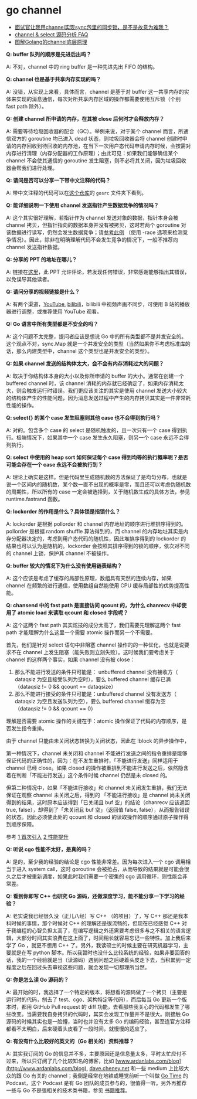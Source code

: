 # go channel


* [面试官让我用channel实现sync包里的同步锁，是不是故意为难我？](https://mp.weixin.qq.com/s/4UlOQDVd8DgvZta6Kg9_MQ)
* [channel &amp; select 源码分析 FAQ](https://github.com/talk-go/night/issues/450#issuecomment-524663059)
* [图解Golang的channel底层原理](https://juejin.cn/post/6844903821349502990)

**Q: buffer 队列的顺序是先进后出吗？**

A: 不对，channel 中的 ring buffer 是一种先进先出 FIFO 的结构。

**Q: channel 也是基于共享内存实现的吗？**

A: 没错，从实现上来看，具体而言，channel 是基于对 buffer 这一共享内存的实体来实现的消息通信，每次对所共享内存区域的操作都需要使用互斥锁（个别 fast path 除外）。

**Q: 创建 channel 所申请的内存，在其被 close 后何时才会释放内存？**

A: 需要等待垃圾回收器的配合（GC）。举例来说，对于某个 channel 而言，所通信双方的 goroutine 均已进入 dead 状态，则垃圾回收器会将 channel 创建时申请的内存回收到待回收的内存池，在当下一次用户态代码申请内存时候，会按需对内存进行清理（内存分配器的工作原理）；由此可见：如果我们能够确信某个 channel 不会使其通信的 goroutine 发生阻塞，则不必将其关闭，因为垃圾回收器会帮我们进行处理。

**Q: 请问是否可以分享一下带中文注释的代码？**

A: 带中文注释的代码可以在[这个仓库](https://github.com/changkun/go-under-the-hood)的 `gosrc` 文件夹下看到。

**Q: 能详细说明一下使用 channel 发送指针产生数据竞争的情况吗？**

A: 这个其实很好理解，若指针作为 channel 发送对象的数据，指针本身会被 channel 拷贝，但指针指向的数据本身并没有被拷贝，这时若两个 goroutine 对该数据进行读写，仍然会发生数据竞争；请[参考此例](https://play.golang.org/p/zErDMdyGzA_k) （使用 -race 选项来检测竞争情况）。因此，除非在明确理解代码不会发生竞争的情况下，一般不推荐向 channel 发送指针数据。

**Q: 分享的 PPT 的地址在哪儿？**

A: 链接在[这里](https://docs.google.com/presentation/d/18_9LcMc8u93aITZ6DqeUfRvOcHQYj2gwxhskf0XPX2U/edit?usp=sharing)，此 PPT 允许评论，若发现任何错误，非常感谢能够指出其错误，以免误导其他读者。

**Q: 请问分享的视频链接是什么？**

A: 有两个渠道，[YouTube](https://www.youtube.com/watch?v=d7fFCGGn0Wc,), [bilibili](https://www.bilibili.com/video/av64926593)，bilibili 中视频声画不同步，可使用 B 站的播放器进行调整，或推荐使用 YouTube 观看。

**Q: Go 语言中所有类型都是不安全的吗？**

A: 这个问题不太完整，提问者应该是想说 Go 中的所有类型都不是并发安全的。这个观点不对，sync.Map 就是一个并发安全的类型（当然如果你不考虑标准库的话，那么内建类型中，channel 这个类型也是并发安全的类型）。

**Q: 如果 channel 发送的结构体太大，会不会有内存消耗过大的问题？**

A: 取决于你结构体本身的大小以及你所申请的 buffer 的大小。通常在创建一个 buffered channel 时，该 channel 消耗的内存就已经确定了，如果内存消耗太大，则会触发运行时错误。我们更应该关注的其实是使用 channel 发送大小较大的结构体产生的性能问题，因为消息发送过程中产生的内存拷贝其实是一件非常耗性能的操作。

**Q: select{} 的某个 case 发生阻塞则其他 case 也不会得到执行吗？**

A: 对的。包含多个 case 的 select 是随机触发的，且一次只有一个 case 得到执行。极端情况下，如果其中一个 case 发生永久阻塞，则另一个 case 永远不会得到执行。

**Q: select 中使用的 heap sort 如何保证每个 case 得到均等的执行概率呢？是否可能会存在一个 case 永远不会被执行到？**

A: 理论上确实是这样。但是代码里生成随机数的方法保证了是均匀分布，也就是说一个区间内的随机数，某个数一直不出现的概率是零，而且还可以考虑伪随机数的周期性，所以所有的 case 一定会被选择到，关于随机数生成的具体方法，参见 runtime.fastrand 函数。

**Q: lockorder 的作用是什么？具体锁是指锁什么？**

A: lockorder 是根据 pollorder 和 channel 内存地址的顺序进行堆排序得到的。 pollorder 是根据 random shuffle 算法得到的，而 channel 的内存地址其实是内存分配器决定的，考虑到用户态代码的随机性，因此堆排序得到的 lockorder 的结果也可以认为是随机的。lockorder 会按照其排序得到的锁的顺序，依次对不同的 channel 上锁，保护其 channel 不被操作。

**Q: buffer 较大的情况下为什么没有使用链表结构？**

A: 这个应该是考虑了缓存的局部性原理，数组具有天然的连续内存，如果 channel 在频繁的进行通信，使用数组自然能使用 CPU 缓存局部性的优势提高性能。

**Q: chansend 中的 fast path 是直接访问 qcount 的，为什么 chanrecv 中却使用了 atomic load 来读取 qcount 和 closed 字段呢？**

A: 这个这两个 fast path 其实炫技的成分太高了，我们需要先理解这两个 fast path 才能理解为什么这里一个需要 atomic 操作而另一个不需要。

首先，他们是针对 select 语句中非阻塞 channel 操作的的一种优化，也就是说要求不在 channel 上发生阻塞（能失败则立刻失败）。这时候我们要考虑关于 channel 的这样两个事实，如果 channel 没有被 close：

1. 那么不能进行发送的条件只可能是： unbuffered channel 没有接收方（ dataqsiz 为空且接受队列为空时），要么 buffered channel 缓存已满（dataqsiz != 0 && qcount == dataqsize）
2. 那么不能进行接受的条件只可能是：unbuffered channel 没有发送方（ dataqsiz 为空且发送队列为空），要么 buffered channel 缓存为空（dataqsiz != 0 && qcount == 0）

理解是否需要 atomic 操作的关键在于：atomic 操作保证了代码的内存顺序，是否发生指令重排。

由于 channel 只能由未关闭状态转换为关闭状态，因此在 !block 的异步操作中，

第一种情况下，channel 未关闭和 channel 不能进行发送之间的指令重排是能够保证代码的正确性的，因为：在不发生重排时，「不能进行发送」同样适用于 channel 已经 close。如果 closed 的操作被重排到不能进行发送之后，依然隐含着在判断「不能进行发送」这个条件时候 channel 仍然是未 closed 的。

但第二种情况中，如果「不能进行接收」和 channel 未关闭发生重排，我们无法保证在观察 channel 未关闭之后，得到的 「不能进行接收」是 channel 尚未关闭得到的结果，这时原本应该得到「已关闭且 buf 空」的结论（chanrecv 应该返回 true, false），却得到了「未关闭且 buf 空」（返回值 false, false），从而报告错误的状态。因此必须使此处的 qcount 和 closed 的读取操作的顺序通过原子操作得到顺序保障。

参考 [1 首次引入](https://codereview.appspot.com/110580043/diff/160001/src/pkg/runtime/chan.goc) [2 性能提升](https://go-review.googlesource.com/c/go/+/181543)

**Q: 听说 cgo 性能不太好，是真的吗？**

A: 是的，至少我的经验的结论是 cgo 性能非常差。因为每次进入一个 cgo 调用相当于进入 system call，这时 goroutine 会被抢占，从而导致的结果就是可能会很久之后才被重新调度，如果此时我们需要一个密集的 cgo 调用循环，则性能会非常差。

**Q: 看到你即写 C++ 也研究 Go 源码，还做深度学习，能不能分享一下学习的经验？**

A: 老实说我已经很久没（正儿八经）写 C++ （的项目）了，写 C++ 那还是我本科时候的事情，那个时候对 C++ 的理解还是很流畅的，但现在已经感觉 C++ 对于我编程的心智负担太高了，在编写逻辑之外还需要考虑很多与之不相关的语言逻辑，大部分时间其实浪费在这上面了，时间稍长就容易忘记一些特性。加上我后来学了 Go ，就更不想用 C++ 了。另外，我读硕士的时候主要在研究机器学习，主要就是在写 python 脚本。所以我暂时也没什么比较系统的经验，如果非要回答的话，我的一个经验就是当（读源码）遇到问题之后硬着头皮走下去，当积累到一定程度之后在回过头去审视这些问题，就会发现一切都理所当然。

**Q: 你是怎么读 Go 源码的？**

A: 最开始的时，我选择了一个特定的版本，将想看的源码做了一个拷贝（主要是运行时的代码，刨去了 test、cgo、架构特定等代码），而后每当 Go 更新一个版本时，都用 GitHub Pull request 的 diff 功能，去看那些我关心的代码都发生了哪些改变。当需要我自身拷贝的代码时，其实会发现工作量并不是很大。刚接触 Go 源码的时候其实也是一脸懵，当时也并没有太多 Go 的编码经验，甚至连官方注释都看不太明白，后来硬着头皮看了一段时间，就慢慢的适应了。

**Q: 有没有什么比较好的英文的（Go 相关的）资料推荐？**

A: 其实我订阅的 Go 的信息并不多，主要原因还是信息量太多，平时太忙应付不过来，所以只订阅了几个比较知名的博客，比如 [www.ardanlabs.com/blog](http://www.ardanlabs.com/blog), [dave.cheney.net](https://dave.cheney.net/) 和一些 medium 上比较大众的跟 Go 有关的 channel；我倒是经常在地铁或睡觉前听一个叫做 [Go Time](https://changelog.com/gotime) 的 Podcast，这个 Podcast 是有 Go 团队的成员参与的，很值得一听。另外再推荐一些与 Go 不是强相关的技术类书籍，参见 [书籍推荐](https://github.com/developer-learning/reading-go/issues/454)。
